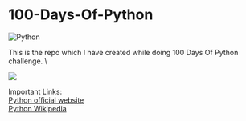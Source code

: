 # 100-Days-Of-Python
![Python](https://res.cloudinary.com/practicaldev/image/fetch/s--yW9n53mI--/c_imagga_scale,f_auto,fl_progressive,h_420,q_auto,w_1000/https://dev-to-uploads.s3.amazonaws.com/i/nibac4t971u5senlevqm.jpg)

This is the repo which I have created while doing 100 Days Of Python challenge. \

![](https://pybit.es/images/100days-web.png)

Important Links: \
[Python official website](https://www.python.org/) \
[Python Wikipedia](https://en.wikipedia.org/wiki/Python_(programming_language))
